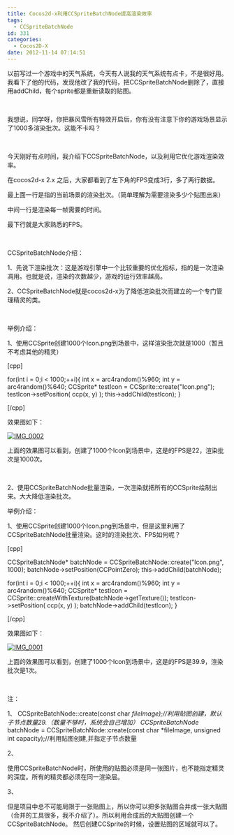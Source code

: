```yaml
---
title: Cocos2d-x利用CCSpriteBatchNode提高渲染效率
tags:
  - CCSpriteBatchNode
id: 331
categories:
  - Cocos2D-X
date: 2012-11-14 07:14:51
---
```


以前写过一个游戏中的天气系统，今天有人说我的天气系统有点卡，不是很好用。我看下了他的代码，发现他改了我的代码，把CCSpriteBatchNode删除了，直接用addChild，每个sprite都是重新读取的贴图。

&nbsp;

我想说，同学呀，你把暴风雪所有特效开启后，你有没有注意下你的游戏场景显示了1000多渲染批次。这能不卡吗？

&nbsp;

今天刚好有点时间，我介绍下CCSpriteBatchNode，以及利用它优化游戏渲染效率。

在cocos2d-x 2.x 之后，大家都看到了左下角的FPS变成3行，多了两行数据。

最上面一行是指的当前场景的渲染批次。（简单理解为需要渲染多少个贴图出来）

中间一行是渲染每一帧需要的时间。

最下行就是大家熟悉的FPS。

&nbsp;

CCSpriteBatchNode介绍：

1、先说下渲染批次：这是游戏引擎中一个比较重要的优化指标，指的是一次渲染凋用。也就是说，渲染的次数越少，游戏的运行效率越高。

2、CCSpriteBatchNode就是cocos2d-x为了降低渲染批次而建立的一个专门管理精灵的类。

&nbsp;

举例介绍：

1、使用CCSprite创建1000个Icon.png到场景中，这样渲染批次就是1000（暂且不考虑其他的精灵）

[cpp]

for(int i = 0;i &lt; 1000;++i){
 int x = arc4random()%960;
 int y = arc4random()%640;
 CCSprite* testIcon = CCSprite::create(&quot;Icon.png&quot;);
 testIcon-&gt;setPosition( ccp(x, y) );
 this-&gt;addChild(testIcon);
}

[/cpp]

效果图如下：

[![](http://www.cocos2dev.com/wp-content/uploads/2012/11/IMG_0002.jpg "IMG_0002")](http://www.cocos2dev.com/wp-content/uploads/2012/11/IMG_0002.jpg)

上面的效果图可以看到，创建了1000个Icon到场景中，这是的FPS是22，渲染批次是1000次。

&nbsp;

2、使用CCSpriteBatchNode批量渲染，一次渲染就把所有的CCSprite绘制出来。大大降低渲染批次。

举例介绍：

1、使用CCSprite创建1000个Icon.png到场景中，但是这里利用了CCSpriteBatchNode批量渲染。这时的渲染批次、FPS如何呢？

[cpp]

CCSpriteBatchNode* batchNode = CCSpriteBatchNode::create(&quot;Icon.png&quot;, 1000);
batchNode-&gt;setPosition(CCPointZero);
this-&gt;addChild(batchNode);

for(int i = 0;i &lt; 1000;++i){
 int x = arc4random()%960;
 int y = arc4random()%640;
 CCSprite* testIcon = CCSprite::createWithTexture(batchNode-&gt;getTexture());
 testIcon-&gt;setPosition( ccp(x, y) );
 batchNode-&gt;addChild(testIcon);
}

[/cpp]

效果图如下：

[![](http://www.cocos2dev.com/wp-content/uploads/2012/11/IMG_0001.jpg "IMG_0001")](http://www.cocos2dev.com/wp-content/uploads/2012/11/IMG_0001.jpg)

上面的效果图可以看到，创建了1000个Icon到场景中，这是的FPS是39.9，渲染批次是1次。

&nbsp;

注：

1、
CCSpriteBatchNode::create(const char *fileImage);//利用贴图创建，默认子节点数量29.（数量不够时，系统会自己增加）
CCSpriteBatchNode* batchNode = CCSpriteBatchNode::create(const char *fileImage, unsigned int capacity);//利用贴图创建,并指定子节点数量

2、

使用CCSpriteBatchNode时，所使用的贴图必须是同一张图片，也不能指定精灵的深度。所有的精灵都必须在同一渲染层。

3、

但是项目中总不可能局限于一张贴图上，所以你可以把多张贴图合并成一张大贴图（合并的工具很多，我不介绍了）。所以利用合成后的大贴图创建一个CCSpriteBatchNode。
然后创建CCSprite的时候，设置贴图的区域就可以了。